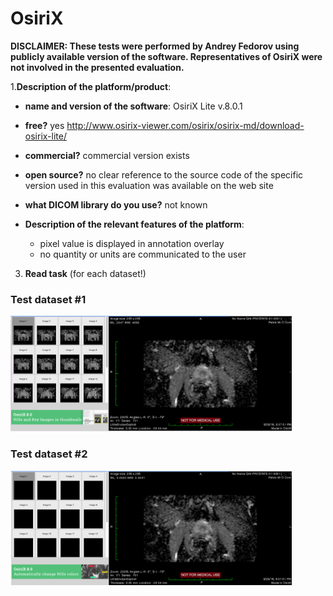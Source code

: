 # OsiriX

**DISCLAIMER: These tests were performed by Andrey Fedorov using publicly available version of the software. Representatives of OsiriX were not involved in the presented evaluation.**

1.**Description of the platform/product**:
 * **name and version of the software**: OsiriX Lite v.8.0.1
 * **free?** yes http://www.osirix-viewer.com/osirix/osirix-md/download-osirix-lite/
 * **commercial?** commercial version exists
 * **open source?** no clear reference to the source code of the specific version used in this evaluation was available on the web site
 * **what DICOM library do you use?** not known

 * **Description of the relevant features of the platform**: 
    * pixel value is displayed in annotation overlay
    * no quantity or units are communicated to the user
    
3. **Read task** (for each dataset!)
 
### Test dataset #1

<img src="./osirix/osirix-pm-test1.png" width=450>

### Test dataset #2

<img src="./osirix/osirix-pm-test2.png" width=450>
